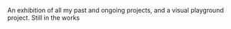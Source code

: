 An exhibition of all my past and ongoing projects, and a visual playground project. Still in the works